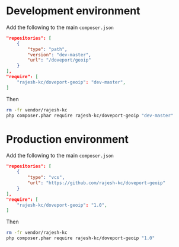 # Development environment

Add the following to the main `composer.json`

```json
"repositories": [
    {
        "type": "path",
        "version": "dev-master",
        "url": "/doveport/geoip"
    }
],
"require": [
    "rajesh-kc/doveport-geoip": "dev-master",
]

```
Then
```sh
rm -fr vendor/rajesh-kc
php composer.phar require rajesh-kc/doveport-geoip "dev-master"
```

# Production environment

Add the following to the main `composer.json`

```json
"repositories": [
    {
        "type": "vcs",
        "url": "https://github.com/rajesh-kc/doveport-geoip"
    }
],
"require": [
    "rajesh-kc/doveport-geoip": "1.0",
]

```
Then
```sh
rm -fr vendor/rajesh-kc
php composer.phar require rajesh-kc/doveport-geoip "1.0"
```

